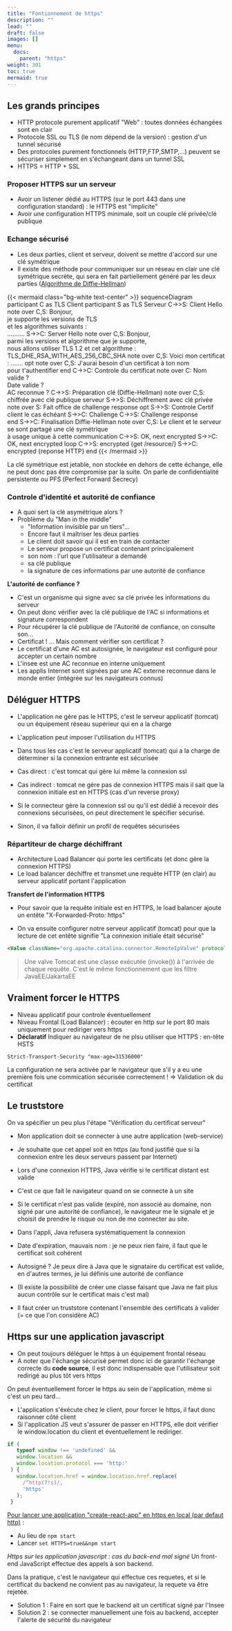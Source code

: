 ```yaml
---
title: "Fontionnement de https"
description: ""
lead: ""
draft: false
images: []
menu:
  docs:
    parent: "https"
weight: 301
toc: true
mermaid: true
---
```



## Les grands principes
- HTTP protocole purement applicatif "Web" : toutes données échangées sont en clair
- Protocole SSL ou TLS (le nom dépend de la version) : gestion d'un tunnel sécurisé
- Des protocoles purement fonctionnels (HTTP,FTP,SMTP,...) peuvent se sécuriser simplement en s'échangeant dans un tunnel SSL
- HTTPS = HTTP + SSL

### Proposer HTTPS sur un serveur
- Avoir un listener dédié au HTTPS (sur le port 443 dans une configuration standard) : le HTTPS est "implicite"
- Avoir une configuration HTTPS minimale, soit un couple clé privée/clé publique


### Echange sécurisé
- Les deux parties, client et serveur, doivent se mettre d'accord sur une clé symétrique
- Il existe des méthode pour communiquer sur un réseau en clair une clé symétrique secrète, qui sera en fait partiellement généré par les deux parties ([Algorithme de Diffie-Hellman](https://fr.wikipedia.org/wiki/%C3%89change_de_cl%C3%A9s_Diffie-Hellman))

{{< mermaid class="bg-white text-center" >}}
sequenceDiagram
    participant C as TLS Client
    participant S as TLS Serveur
    C->>S: Client Hello
    note over C,S: Bonjour, <br/> je supporte les versions de TLS <br/> et les algorithmes suivants : <br/> ..........
    S->>C: Server Hello
    note over C,S: Bonjour, <br/> parmi les versions et algorithme que je supporte, <br/> nous allons utiliser TLS 1.2 et cet algorithme : <br/> TLS_DHE_RSA_WITH_AES_256_CBC_SHA
    note over C,S: Voici mon certificat : .......
    opt
      note over C,S: J'aurai besoin d'un certificat à ton nom <br/> pour t'authentifier
    end
    C->>C: Controle du certificat
    note over C: Nom valide ? <br/> Date valide ? <br/> AC reconnue ?
    C->>S: Préparation clé (Diffie-Hellman)
    note over C,S: chiffrée avec clé publique serveur
    S->>S: Déchiffrement avec clé privée
    note over S: Fait office de challenge response
    opt
      S->>S: Controle Certif client le cas échéant
      S->>C: Challenge
      C->>S: Challenge response   
    end
    S->>C: Finalisation Diffie-Hellman
    note over C,S: Le client et le serveur <br/> se sont partagé une clé symétrique <br/> à usage unique à cette communication
    C->>S: OK, next encrypted
    S->>C: OK, next encrypted
    loop
        C->>S: encrypted {get /resource/}
        S->>C: encrypted {reponse HTTP}
    end
{{< /mermaid >}}


La clé symétrique est jetable, non stockée en dehors de cette échange, elle ne peut donc pas être compromise par la suite.
On parle de confidentialité persistente ou PFS (Perfect Forward Secrecy)

### Controle d'identité et autorité de confiance

- A quoi sert la clé asymétrique alors ?
- Problème du "Man in the middle"
  - "Information invisible par un tiers"...
  - Encore faut il maîtriser les deux parties
  - Le client doit savoir qui il est en train de contacter
  - Le serveur propose un certificat contenant principalement
  - son nom : l'url que l'utilisateur a demandé
  - sa clé publique
  - la signature de ces informations par une autorité de confiance


**L'autorité de confiance ?**
 - C'est un organisme qui signe avec sa clé privée les informations du serveur
 - On peut donc vérifier avec la clé publique de l'AC si informations et signature correspondent
 - Pour récupérer la clé publique de l'Autorité de confiance, on consulte son...
 - Certificat ! ... Mais comment vérifier son certificat ?
 - Le certificat d'une AC est autosignée, le navigateur est configuré pour accepter un certain nombre
 - L'insee est une AC reconnue en interne uniquement
 - Les applis Internet sont signées par une AC externe reconnue dans le monde entier (intégrée sur les navigateurs connus)

## Déléguer HTTPS

- L'application ne gère pas le HTTPS, c'est le serveur applicatif (tomcat) ou un équipement réseau supérieur qui en a la charge
- L'application peut imposer l'utilisation du HTTPS

- Dans tous les cas c'est le serveur applicatif (tomcat) qui a la charge de déterminer si la connexion entrante est sécurisée
- Cas direct : c'est tomcat qui gère lui même la connexion ssl
- Cas indirect : tomcat ne gère pas de connexion HTTPS mais il sait que la connexion initiale est en HTTPS (cas d'un reverse proxy)
- Si le connecteur gère la connexion ssl ou qu'il est dédié à recevoir des connexions sécurisées, on peut directement le spécifier sécurisé.
- Sinon, il va falloir définir un profil de requêtes sécurisées

### Répartiteur de charge déchiffrant
- Architecture Load Balancer qui porte les certificats (et donc gère la connexion HTTPS)
- Le load balancer déchiffre et transmet une requête HTTP (en clair) au serveur applicatif portant l'application

**Transfert de l'information HTTPS**
- Pour savoir que la requête initiale est en HTTPS, le load balancer ajoute un entête "X-Forwarded-Proto: https"

- On va ensuite configurer notre serveur applicatif (tomcat) pour que la lecture de cet entête signifie "La connexion initiale était sécurisé"

```xml
<Valve className="org.apache.catalina.connector.RemoteIpValve" protocolHeader="X-Forwarded-Proto" />
```

> Une valve Tomcat est une classe exécutée (invoke()) à l'arrivée de chaque requête. C'est le même fonctionnement que les filtre JavaEE/JakartaEE


## Vraiment forcer le HTTPS
- Niveau applicatif pour controle éventuellement
- Niveau Frontal (Load Balancer) : écouter en http sur le port 80 mais uniquement pour rediriger vers https
- **Déclaratif** Indiquer au navigateur de ne plsu utiliser que HTTPS : en-tête HSTS
```
Strict-Transport-Security "max-age=31536000"
```

La configuration ne sera activée par le navigateur que s'il y a eu une première fois une commication sécurisée correctement ! 
=> Validation ok du certificat 


## Le truststore

On va spécifier un peu plus l'étape "Vérification du certificat serveur"

- Mon application doit se connecter à une autre application (web-service)
- Je souhaite que cet appel soit en https (au fond justifié que si la connexion entre les deux serveurs passent par Internet)
- Lors d'une connexion HTTPS, Java vérifie si le certificat distant est valide
- C'est ce que fait le navigateur quand on se connecte à un site
- Si le certificat n'est pas valide (expiré, non associé au domaine, non signé par une autorité de confiance), le navigateur me le signale et je choisit de prendre le risque ou non de me connecter au site.
- Dans l'appli, Java refusera systématiquement la connexion


- Date d'expiration, mauvais nom : je ne peux rien faire, il faut que le certificat soit cohérent
- Autosigné ? Je peux dire à Java que le signataire du certificat est valide, en d'autres termes, je lui définis une autorité de confiance
- (Il existe la possibilité de créer une classe faisant que Java ne fait plus aucun contrôle sur le certificat mais c'est mal)
- Il faut créer un truststore contenant l'ensemble des certificats à valider (= ce que l'on considère AC)



## Https sur une application javascript
- On peut toujours déléguer le https à un équipement frontal réseau
- A noter que l'échange sécurisé permet donc ici de garantir l'échange correcte du **code source**, il est donc indispensable que l'utilisateur soit redirigé au plus tôt vers https

On peut éventuellement forcer le https au sein de l'application, même si c'est un peu tard...
- L'application s'éxécute chez le client, pour forcer le https, il faut donc raisonner côté client
- Si l'application JS veut s'assurer de passer en HTTPS, elle doit vérifier le window.location du client et éventuellement le rediriger.

```js
if (
   typeof window !== 'undefined' &&
   window.location &&
   window.location.protocol === 'http:'
 ) {
   window.location.href = window.location.href.replace(
     /^http(?!s)/,
     'https'
   );
 }
```

[Pour lancer une application "create-react-app" en https en local (par defaut http)](https://facebook.github.io/create-react-app/docs/using-https-in-development) : 
- Au lieu de `npm start`
- Lancer `set HTTPS=true&&npm start`


*Https sur les application javascript : cas du back-end mal signé*
Un front-end JavaScript effectue des appels à son backend.

Dans la pratique, c'est le navigateur qui effectue ces requetes, et si le certificat du backend ne convient pas au navigateur, la requete va être rejetée.

- Solution 1 : Faire en sort que le backend ait un certificat signé par l'Insee
- Solution 2 : se connecter manuellement une fois au backend, accepter l'alerte de sécurité du navigateur
